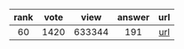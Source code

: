 
| rank | vote | view | answer | url |
|:-:|:-:|:-:|:-:|:-:|
|60|1420|633344|191| [url](http://stackoverflow.com/questions/101268/hidden-features-of-python) |
